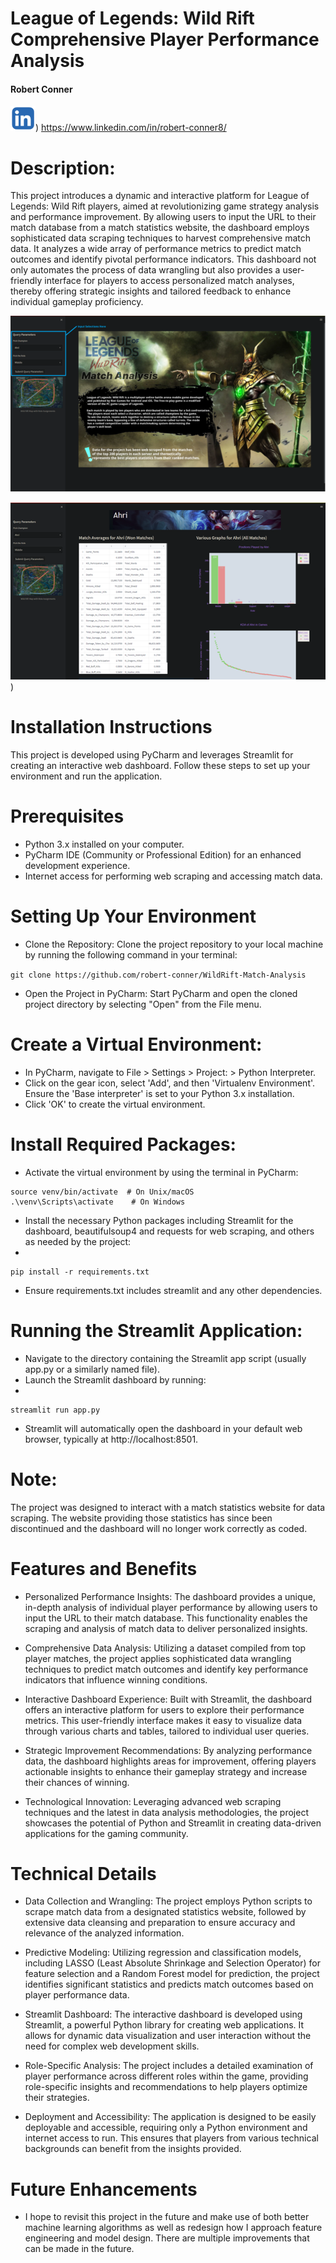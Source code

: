 # League of Legends: Wild Rift Comprehensive Player Performance Analysis
#### Robert Conner 
![Dashboard Example](img/linkedin_icon.webp)) https://www.linkedin.com/in/robert-conner8/
# Description:
This project introduces a dynamic and interactive platform for League of Legends: Wild Rift players, aimed at revolutionizing game strategy analysis and performance improvement. By allowing users to input the URL to their match database from a match statistics website, the dashboard employs sophisticated data scraping techniques to harvest comprehensive match data. It analyzes a wide array of performance metrics to predict match outcomes and identify pivotal performance indicators. This dashboard not only automates the process of data wrangling but also provides a user-friendly interface for players to access personalized match analyses, thereby offering strategic insights and tailored feedback to enhance individual gameplay proficiency.

![Dashboard Example](img/dashboard_ex1.png)

![Dashboard Example](img/dashboard_ex2.png))

# Installation Instructions
This project is developed using PyCharm and leverages Streamlit for creating an interactive web dashboard. Follow these steps to set up your environment and run the application.

# Prerequisites
- Python 3.x installed on your computer.
- PyCharm IDE (Community or Professional Edition) for an enhanced development experience.
- Internet access for performing web scraping and accessing match data.
# Setting Up Your Environment
- Clone the Repository: Clone the project repository to your local machine by running the following command in your terminal:

```git clone https://github.com/robert-conner/WildRift-Match-Analysis```

- Open the Project in PyCharm: Start PyCharm and open the cloned project directory by selecting "Open" from the File menu.

# Create a Virtual Environment:

- In PyCharm, navigate to File > Settings > Project: <Your-Project-Name> > Python Interpreter.
- Click on the gear icon, select 'Add', and then 'Virtualenv Environment'. Ensure the 'Base interpreter' is set to your Python 3.x installation.
- Click 'OK' to create the virtual environment.
# Install Required Packages:

- Activate the virtual environment by using the terminal in PyCharm:
```
source venv/bin/activate  # On Unix/macOS
.\venv\Scripts\activate    # On Windows
```

- Install the necessary Python packages including Streamlit for the dashboard, beautifulsoup4 and requests for web scraping, and others as needed by the project:
- 
```
pip install -r requirements.txt
```

- Ensure requirements.txt includes streamlit and any other dependencies.
# Running the Streamlit Application:

- Navigate to the directory containing the Streamlit app script (usually app.py or a similarly named file).
- Launch the Streamlit dashboard by running:
- 
```
streamlit run app.py
```

- Streamlit will automatically open the dashboard in your default web browser, typically at http://localhost:8501.

# Note:
The project was designed to interact with a match statistics website for data scraping. The website providing those statistics has since been discontinued and the dashboard will no longer work correctly as coded.

# 
# Features and Benefits
- Personalized Performance Insights: The dashboard provides a unique, in-depth analysis of individual player performance by allowing users to input the URL to their match database. This functionality enables the scraping and analysis of match data to deliver personalized insights.

- Comprehensive Data Analysis: Utilizing a dataset compiled from top player matches, the project applies sophisticated data wrangling techniques to predict match outcomes and identify key performance indicators that influence winning conditions.

- Interactive Dashboard Experience: Built with Streamlit, the dashboard offers an interactive platform for users to explore their performance metrics. This user-friendly interface makes it easy to visualize data through various charts and tables, tailored to individual user queries.

- Strategic Improvement Recommendations: By analyzing performance data, the dashboard highlights areas for improvement, offering players actionable insights to enhance their gameplay strategy and increase their chances of winning.

- Technological Innovation: Leveraging advanced web scraping techniques and the latest in data analysis methodologies, the project showcases the potential of Python and Streamlit in creating data-driven applications for the gaming community.

# Technical Details
- Data Collection and Wrangling: The project employs Python scripts to scrape match data from a designated statistics website, followed by extensive data cleansing and preparation to ensure accuracy and relevance of the analyzed information.

- Predictive Modeling: Utilizing regression and classification models, including LASSO (Least Absolute Shrinkage and Selection Operator) for feature selection and a Random Forest model for prediction, the project identifies significant statistics and predicts match outcomes based on player performance data.

- Streamlit Dashboard: The interactive dashboard is developed using Streamlit, a powerful Python library for creating web applications. It allows for dynamic data visualization and user interaction without the need for complex web development skills.

- Role-Specific Analysis: The project includes a detailed examination of player performance across different roles within the game, providing role-specific insights and recommendations to help players optimize their strategies.

- Deployment and Accessibility: The application is designed to be easily deployable and accessible, requiring only a Python environment and internet access to run. This ensures that players from various technical backgrounds can benefit from the insights provided.

# Future Enhancements
- I hope to revisit this project in the future and make use of both better machine learning algorithms as well as redesign how I approach feature engineering and model design. There are multiple improvements that can be made in the future.

